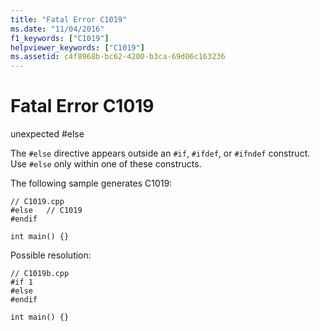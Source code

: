 ```yaml
---
title: "Fatal Error C1019"
ms.date: "11/04/2016"
f1_keywords: ["C1019"]
helpviewer_keywords: ["C1019"]
ms.assetid: c4f8968b-bc62-4200-b3ca-69d06c163236
---
```

# Fatal Error C1019

unexpected #else

The `#else` directive appears outside an `#if`, `#ifdef`, or `#ifndef` construct. Use `#else` only within one of these constructs.

The following sample generates C1019:

```
// C1019.cpp
#else   // C1019
#endif

int main() {}
```

Possible resolution:

```
// C1019b.cpp
#if 1
#else
#endif

int main() {}
```